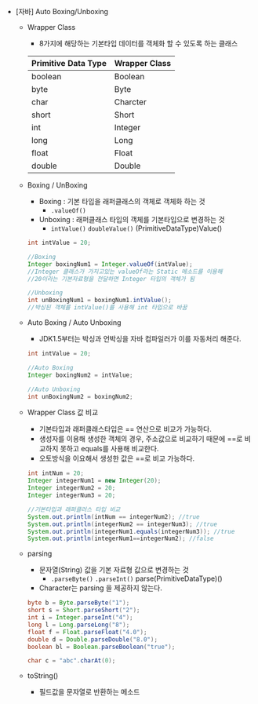 - [자바] Auto Boxing/Unboxing
    - Wrapper Class
        - 8가지에 해당하는 기본타입 데이터를 객체화 할 수 있도록 하는 클래스
        
        | Primitive Data Type | Wrapper Class |
        | --- | --- |
        | boolean | Boolean |
        | byte | Byte |
        | char | Charcter |
        | short | Short |
        | int | Integer |
        | long | Long |
        | float | Float |
        | double | Double |
    - Boxing / UnBoxing
        - Boxing : 기본 타입을 래퍼클래스의 객체로 객체화 하는 것
            - `.valueOf()`
        - Unboxing : 래퍼클래스 타입의 객체를 기본타입으로 변경하는 것
            - `intValue()` `doubleValue()` (PrimitiveDataType)Value()
        
        ```java
        int intValue = 20;
        
        //Boxing
        Integer boxingNum1 = Integer.valueOf(intValue);
        //Integer 클래스가 가지고있는 valueOf라는 Static 메소드를 이용해
        //20이라는 기본자료형을 전달하면 Integer 타입의 객체가 됨
        
        //Unboxing
        int unBoxingNum1 = boxingNum1.intValue();
        //박싱된 객체를 intValue()를 사용해 int 타입으로 바꿈
        ```
        
    - Auto Boxing / Auto Unboxing
        - JDK1.5부터는 박싱과 언박싱을 자바 컴파일러가 이를 자동처리 해준다.
        
        ```java
        int intValue = 20;
        
        //Auto Boxing
        Integer boxingNum2 = intValue;
        
        //Auto Unboxing
        int unBoxingNum2 = boxingNum2; 
        ```
        
    
    - Wrapper Class 값 비교
        - 기본타입과 래퍼클래스타입은 == 연산으로 비교가 가능하다.
        - 생성자를 이용해 생성한 객체의 경우, 주소값으로 비교하기 때문에 ==로 비교하지 못하고 equals를 사용해 비교한다.
        - 오토방식을 이요해서 생성한 값은 ==로 비교 가능하다.
        
        ```java
        int intNum = 20;
        Integer integerNum1 = new Integer(20);
        Integer integerNum2 = 20;
        Integer integerNum3 = 20;
        
        //기본타입과 래퍼클러스 타입 비교
        System.out.println(intNum == integerNum2); //true
        System.out.println(integerNum2 == integerNum3); //true
        System.out.println(integerNum1.equals(integerNum3)); //true
        System.out.println(integerNum1==integerNum2); //false
        ```
        
    - parsing
        - 문자열(String) 값을 기본 자료형 값으로 변경하는 것
            - `.parseByte()` `.parseInt()` parse(PrimitiveDataType)()
        - Character는 parsing 을 제공하지 않는다.
        
        ```java
        byte b = Byte.parseByte("1");
        short s = Short.parseShort("2");
        int i = Integer.parseInt("4");
        long l = Long.parseLong("8");
        float f = Float.parseFloat("4.0");
        double d = Double.parseDouble("8.0");
        boolean bl = Boolean.parseBoolean("true");
        
        char c = "abc".charAt(0);
        ```
        
    - toString()
        - 필드값을 문자열로 반환하는 메소드